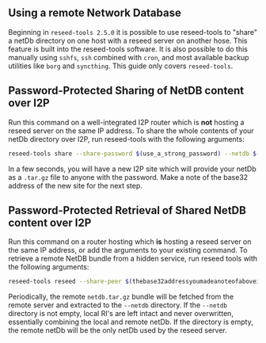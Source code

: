 Using a remote Network Database
-------------------------------

Beginning in `reseed-tools 2.5.0` it is possible to use reseed-tools to "share" a netDb directory on one host with a reseed server on another hose.
This feature is built into the reseed-tools software.
It is also possible to do this manually using `sshfs`, `ssh` combined with `cron`, and most available backup utilities like `borg` and `syncthing`.
This guide only covers `reseed-tools`.

Password-Protected Sharing of NetDB content over I2P
----------------------------------------------------

Run this command on a well-integrated I2P router which is **not** hosting a reseed server on the same IP address.
To share the whole contents of your netDb directory over I2P, run reseed-tools with the following arguments:

```sh
reseed-tools share --share-password $(use_a_strong_password) --netdb $(path_to_your_netdb)
```

In a few seconds, you will have a new I2P site which will provide your netDb as a `.tar.gz` file to anyone with the password.
Make a note of the base32 address of the new site for the next step.

Password-Protected Retrieval of Shared NetDB content over I2P
-------------------------------------------------------------

Run this command on a router hosting which **is** hosting a reseed server on the same IP address, or add the arguments to your existing command.
To retrieve a remote NetDB bundle from a hidden service, run reseed tools with the following arguments:

```sh
reseed-tools reseed --share-peer $(thebase32addressyoumadeanoteofaboveintheotherstepnow.b32.i2p) --share-password $(use_a_strong_password) --netdb $(path_to_your_netdb)
```

Periodically, the remote `netdb.tar.gz` bundle will be fetched from the remote server and extracted to the `--netdb` directory.
If the `--netdb` directory is not empty, local RI's are left intact and never overwritten, essentially combining the local and remote netDb.
If the directory is empty, the remote netDb will be the only netDb used by the reseed server.
